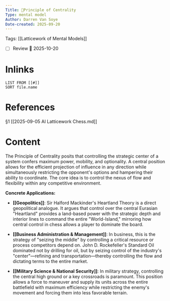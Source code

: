 ```yaml
---
Title: 🧩Principle of Centrality
Type: mental model 
Author: Darren Van Soye 
Date-created: 2025-09-20
---
```

Tags: [[Latticework of Mental Models]]

- [ ] Review 📅 2025-10-20
    
# Inlinks

```dataview
LIST FROM [[#]]
SORT file.name
```

# References

§1 [[2025-09-05 AI Latticework Chess.md]]

# Content

The Principle of Centrality posits that controlling the strategic center of a system confers maximum power, mobility, and optionality. A central position allows for the efficient projection of influence in any direction while simultaneously restricting the opponent's options and hampering their ability to coordinate. The core idea is to control the nexus of flow and flexibility within any competitive environment.

**Concrete Applications:**

- **[[Geopolitics]]**: Sir Halford Mackinder's Heartland Theory is a direct geopolitical analogue. It argues that control over the central Eurasian "Heartland" provides a land-based power with the strategic depth and interior lines to command the entire "World-Island," mirroring how central control in chess allows a player to dominate the board.
    
- **[[Business Administration & Management]]**: In business, this is the strategy of "seizing the middle" by controlling a critical resource or process competitors depend on. John D. Rockefeller's Standard Oil dominated not by drilling for oil, but by seizing control of the industry's "center"—refining and transportation—thereby controlling the flow and dictating terms to the entire market.
    
- **[[Military Science & National Security]]**: In military strategy, controlling the central high ground or a key crossroads is paramount. This position allows a force to maneuver and supply its units across the entire battlefield with maximum efficiency while restricting the enemy's movement and forcing them into less favorable terrain.